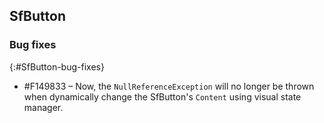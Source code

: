 ## SfButton

### Bug fixes
{:#SfButton-bug-fixes}

* \#F149833 – Now, the `NullReferenceException` will no longer be thrown when dynamically change the SfButton's `Content` using visual state manager.